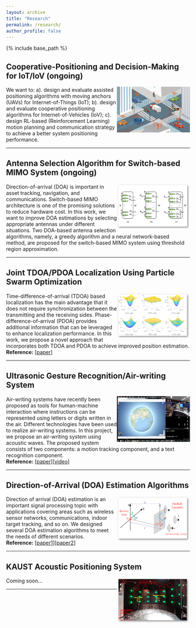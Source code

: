 ```yaml
---
layout: archive
title: "Research"
permalink: /research/
author_profile: false
---
```


{% include base_path %}

[comment]: # (This actually is the most platform independent comment)

<!---
[//]: <> <p float="left">
  <img src="/images/7_IOV.png" width="100" />
  <img src="/images/7_IOV.png" width="100" /> 
</p>
<p float="left">
<img src="/images/bio-photo.jpg" width="100" />
  <img src="/images/7_IOV.png" width="200" />
  <img src="/images/7_IOV.png" width="200" />
  <img src="/images/bio-photo.jpg" width="200" />
  <img src="/images/7_IOV.png" width="200" />
</p>
-->


## Cooperative-Positioning and Decision-Making for IoT/IoV (ongoing)

<img align="right" width="200" height="125" src="/images/7_IOV.png">

We want to: a). design and evaluate assisted positioning algorithms with moving anchors (UAVs) for Internet-of-Things (IoT); b). design and evaluate cooperative positioning algorithms for Internet-of-Vehicles (IoV); c). design RL-based (Reinforcement Learning) motion planning and communication strategy to achieve a better system positioning performance.

---


## Antenna Selection Algorithm for Switch-based MIMO System (ongoing)

<img align="right" width="200" height="125" src="/images/6_MIMO.png">

Direction-of-arrival (DOA) is important in asset tracking, navigation, and communications.
Switch-based MIMO architecture is one of the promising solutions to reduce hardware cost.
In this work, we want to improve DOA estimations by selecting appropriate antennas under different situations. Two DOA-based antenna selection algorithms, namely, a greedy algorithm and a neural network-based method, are proposed for the switch-based MIMO system using threshold region approximation.

---

## Joint TDOA/PDOA Localization Using Particle Swarm Optimization

<img align="right" width="200" height="125" src="/images/5_tdoa_pdoa.png">

Time-difference-of-arrival (TDOA) based localization has the main advantage that it does not require synchronization between the transmitting and the receiving sides. Phase-difference-of-arrival (PDOA) provides additional information that can be leveraged to enhance localization performance. In this work, we propose a novel approach that incorporates both TDOA and PDOA to achieve improved position estimation. \
**Reference:** \[[paper](https://ieeexplore.ieee.org/stamp/stamp.jsp?arnumber=9062333)\]

---
## Ultrasonic Gesture Recognition/Air-writing System

<img align="right" width="200" height="125" src="/images/airwriting.png">

Air-writing systems have recently been proposed as tools for human-machine interaction where instructions can be represented using letters or digits written in the air. Different technologies have been used to realize air-writing systems. In this project, we propose an air-writing system using acoustic waves. The proposed system consists of two components: a motion tracking component, and a text recognition component.\
**Reference:** \[[paper](https://ieeexplore.ieee.org/stamp/stamp.jsp?arnumber=9082625)\]\[[video](https://www.youtube.com/watch?v=XRi2iezsG4Q)\]


---
## Direction-of-Arrival (DOA) Estimation Algorithms

<img align="right" width="200" height="125" src="/images/2_DOA.png">

Direction of arrival (DOA) estimation is an important signal processing topic with applications covering areas such as wireless sensor networks, communications, indoor target tracking, and so on. We designed several DOA estimation algorithms to meet the needs of different scenarios.\
**Reference:** \[[paper1](https://ieeexplore.ieee.org/stamp/stamp.jsp?arnumber=8646676)\]\[[paper2](https://ieeexplore.ieee.org/stamp/stamp.jsp?arnumber=8902804&tag=1)\]


---


## KAUST Acoustic Positioning System

<img align="right" width="200" height="125" src="/images/1_indoor_locating.png">

Coming soon...

---



